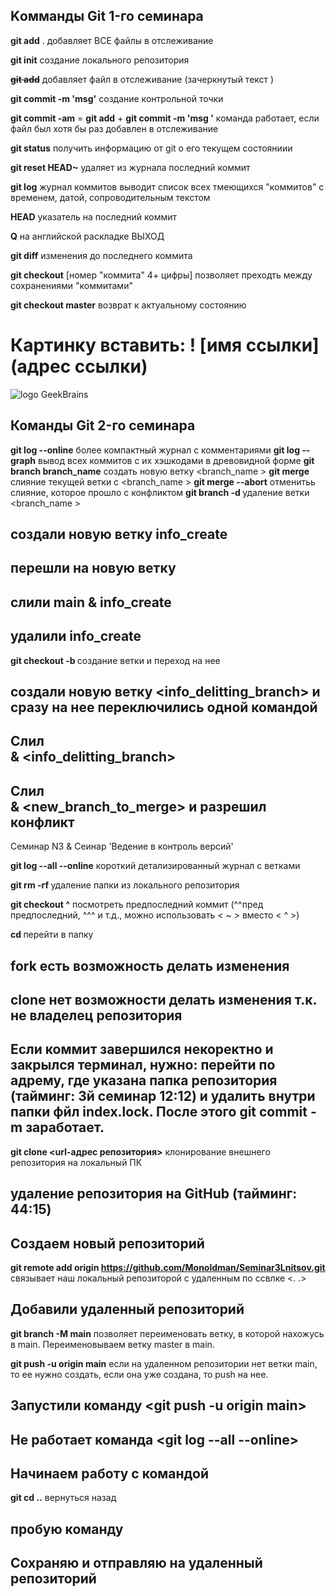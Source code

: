 ## Kомманды Git 1-го семинара  

**git add** .  добавляет ВСЕ файлы в отслеживание 

**git init**  создание локального репозитория 

~~**git add**~~ добавляет файл в отслеживание (зачеркнутый текст )

**git commit -m 'msg'** создание контрольной точки

**git commit -am**   =  **git add** + **git commit -m 'msg '**
команда работает, если файл был хотя бы раз добавлен в отслеживание 

**git status** получить информацию от git о его текущем состояниии

**git reset HEAD~** удаляет из журнала последний коммит 

**git log** журнал коммитов  выводит список всех тмеющихся "коммитов" c временем, датой, сопроводительным текстом
     
**HEAD** указатель на последний коммит 

**Q** на английской раскладке ВЫХОД

**git diff** изменения до последнего коммита

**git checkout** [номер "коммита" 4+ цифры] позволяет преходть между сохранениями "коммитами" 

**git checkout master** возврат к актуальному состоянию 

# Картинку вставить: ! [имя ссылки] (адрес ссылки)

![logo GeekBrains](https://epicris.ru/wp-content/uploads/2020/11/promokod-geekbrains.jpg)



## Команды Git 2-го семинара 

**git log --online**   более компактный журнал с комментариями 
**git log --graph** вывод всех коммитов с их  хэшкодами в древовидной форме 
**git branch branch_name** создать новую ветку <branch_name >
**git merge <branch name>** слияние текущей ветки с <branch_name >
**git merge --abort** отменитьь слияние, которое прошло с конфликтом
**git branch -d <branch name>** удаление ветки <branch_name >

## создали новую ветку info_create
## перешли на новую ветку 
## слили main & info_create
## удалили info_create

**git checkout -b <branch name>** создание ветки и переход на нее

##  создали новую ветку <info_delitting_branch> и сразу на нее переключились одной командой 

## Слил <main> & <info_delitting_branch>
## Слил <main> & <new_branch_to_merge> и разрешил конфликт 




Семинар N3 & Сеинар 'Ведение в контроль версий'

**git log --all --online** короткий детализированный журнал с ветками 

**git rm -rf <name>** удаление папки из локального репозитория 

**git checkout <name>^** посмотреть предпоследний коммит (^^пред предпоследний, ^^^ и т.д., можно использовать < ~ > вместо < ^ >)

**cd <name>** перейти в папку 

## fork есть возможность делать изменения 
## clone нет возможности делать изменения т.к. не владелец репозитория 


##  Если коммит завершился некоректно и закрылся терминал, нужно: перейти по адрему, где указана папка репозитория (тайминг: 3й семинар 12:12) и удалить внутри папки фйл index.lock. После этого git commit -m заработает.    

**git clone <url-адрес репозитория>** клонирование внешнего репозитория на локальный ПК

 
 
## удаление репозитория на GitHub (тайминг: 44:15)

## Создаем новый репозиторий <Seminar3Lnitsov>

**git remote add origin <https://github.com/Monoldman/Seminar3Lnitsov.git>** связывает наш локальный репозиторой с удаленным по ссвлке <. .>

## Добавили удаленный репозиторий 

**git branch -M main** позволяет переименовать ветку, в которой нахожусь в main. Переименовываем ветку master в main.

**git push -u origin main** если на удаленном репозитории нет ветки main, то ее нужно создать, если она уже создана, то push на нее.

## Запустили команду <git push -u origin main>

## Не работает команда <git log --all --online>

## Начинаем работу с командой <git clone>

**git cd ..** вернуться назад 

## пробую команду <git pull>

## Сохраняю и отправляю на удаленный репозиторий 



 

 


 